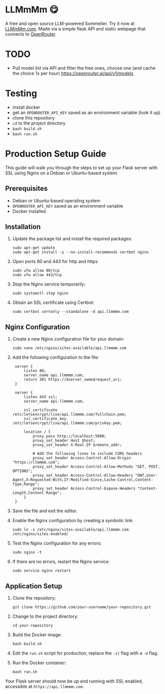 # LLMmMm 😋

A free and open source LLM-powered Sommelier. Try it now at [LLMmMm.com](https://llmmmm.com). Made via a simple flask API and static webpage that connects to [OpenRouter](https://openrouter.ai/).

# TODO
* Pull model list via API and filter the free ones, choose one (and cache the choice 1x per hour) https://openrouter.ai/api/v1/models

# Testing

* install docker
* get an ```OPENROUTER_API_KEY``` saved as an environment variable (look it up)
* clone this repository
* ```cd``` to the project directory
* ```bash build.sh```
* ```bash run.sh```

# Production Setup Guide

This guide will walk you through the steps to set up your Flask server with SSL using Nginx on a Debian or Ubuntu-based system.

## Prerequisites

- Debian or Ubuntu-based operating system
- ```OPENROUTER_API_KEY``` saved as an environment variable
- Docker installed

## Installation

1. Update the package list and install the required packages:
   ```
   sudo apt-get update
   sudo apt-get install -y --no-install-recommends certbot nginx
   ```

1. Open ports 80 and 443 for http and https
   ```
   sudo ufw allow 80/tcp
   sudo ufw allow 443/tcp
   ```

2. Stop the Nginx service temporarily:
   ```
   sudo systemctl stop nginx
   ```

3. Obtain an SSL certificate using Certbot:
   ```
   sudo certbot certonly --standalone -d api.llmmmm.com
   ```

## Nginx Configuration

1. Create a new Nginx configuration file for your domain:
   ```
   sudo nano /etc/nginx/sites-available/api.llmmmm.com
   ```

2. Add the following configuration to the file:
   ```
    server {
        listen 80;
        server_name api.llmmmm.com;
        return 301 https://$server_name$request_uri;
    }

    server {
        listen 443 ssl;
        server_name api.llmmmm.com;

        ssl_certificate /etc/letsencrypt/live/api.llmmmm.com/fullchain.pem;
        ssl_certificate_key /etc/letsencrypt/live/api.llmmmm.com/privkey.pem;

        location / {
            proxy_pass http://localhost:5000;
            proxy_set_header Host $host;
            proxy_set_header X-Real-IP $remote_addr;

            # Add the following lines to include CORS headers
            proxy_set_header Access-Control-Allow-Origin "https://llmmmm.com";
            proxy_set_header Access-Control-Allow-Methods "GET, POST, OPTIONS";
            proxy_set_header Access-Control-Allow-Headers "DNT,User-Agent,X-Requested-With,If-Modified-Since,Cache-Control,Content-Type,Range";
            proxy_set_header Access-Control-Expose-Headers "Content-Length,Content-Range";
        }
    }
    ```

3. Save the file and exit the editor.

4. Enable the Nginx configuration by creating a symbolic link:
   ```
   sudo ln -s /etc/nginx/sites-available/api.llmmmm.com /etc/nginx/sites-enabled/
   ```

5. Test the Nginx configuration for any errors:
   ```
   sudo nginx -t
   ```

6. If there are no errors, restart the Nginx service:
   ```
   sudo service nginx restart
   ```

## Application Setup

1. Clone the repository:
   ```
   git clone https://github.com/your-username/your-repository.git
   ```

2. Change to the project directory:
   ```
   cd your-repository
   ```

3. Build the Docker image:
   ```
   bash build.sh
   ```

4. Edit the ```run.sh``` script for produciton, replace the ```-it``` flag with a ```-d``` flag. 

4. Run the Docker container:
   ```
   bash run.sh
   ```

Your Flask server should now be up and running with SSL enabled, accessible at ```https://api.llmmmm.com```.


